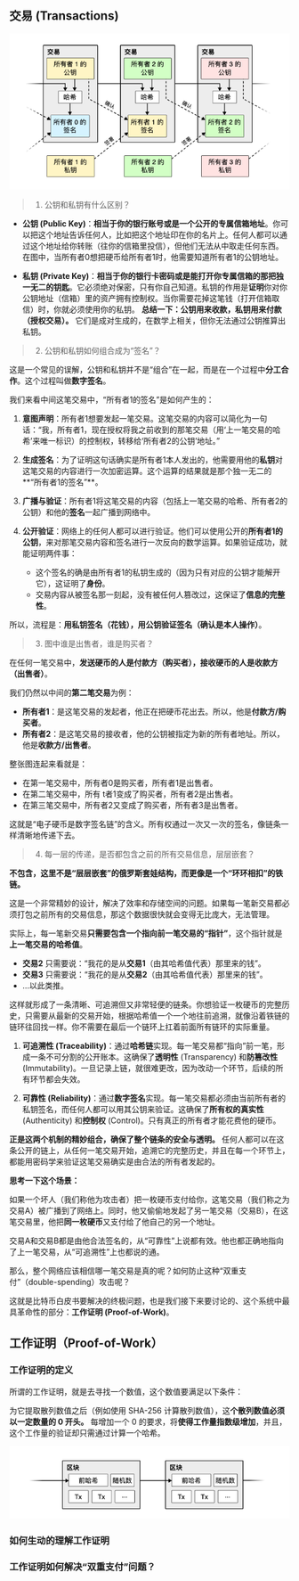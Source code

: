 ## 交易 (Transactions)
![transactions](./assets/理解比特币白皮书/transactions.png)

> 1. 公钥和私钥有什么区别？
- **公钥 (Public Key)**：**相当于你的银行账号或是一个公开的专属信箱地址**。你可以把这个地址告诉任何人，比如把这个地址印在你的名片上。任何人都可以通过这个地址给你转账（往你的信箱里投信），但他们无法从中取走任何东西。在图中，当所有者0想把硬币给所有者1时，他需要知道所有者1的公钥地址。
    
- **私钥 (Private Key)**：**相当于你的银行卡密码或是能打开你专属信箱的那把独一无二的钥匙**。它必须绝对保密，只有你自己知道。私钥的作用是**证明**你对你公钥地址（信箱）里的资产拥有控制权。当你需要花掉这笔钱（打开信箱取信）时，你就必须使用你的私钥。
**总结一下：公钥用来收款，私钥用来付款（授权交易）。** 它们是成对生成的，在数学上相关，但你无法通过公钥推算出私钥。

> 2. 公钥和私钥如何组合成为“签名”？

这是一个常见的误解，公钥和私钥并不是“组合”在一起，而是在一个过程中**分工合作**。这个过程叫做**数字签名**。

我们来看中间这笔交易中，“所有者1的签名”是如何产生的：

1. **意图声明**：所有者1想要发起一笔交易。这笔交易的内容可以简化为一句话：“我，所有者1，现在授权将我之前收到的那笔交易（用‘上一笔交易的哈希’来唯一标识）的控制权，转移给‘所有者2的公钥’地址。”
    
2. **生成签名**：为了证明这句话确实是所有者1本人发出的，他需要用他的**私钥**对这笔交易的内容进行一次加密运算。这个运算的结果就是那个独一无二的**“所有者1的签名”**。
    
3. **广播与验证**：所有者1将这笔交易的内容（包括上一笔交易的哈希、所有者2的公钥）和他的**签名**一起广播到网络中。
    
4. **公开验证**：网络上的任何人都可以进行验证。他们可以使用公开的**所有者1的公钥**，来对那笔交易内容和签名进行一次反向的数学运算。如果验证成功，就能证明两件事：
    - 这个签名的确是由所有者1的私钥生成的（因为只有对应的公钥才能解开它），这证明了**身份**。
    - 交易内容从被签名那一刻起，没有被任何人篡改过，这保证了**信息的完整性**。

所以，流程是：**用私钥签名（花钱），用公钥验证签名（确认是本人操作）**。

>3. 图中谁是出售者，谁是购买者？

在任何一笔交易中，**发送硬币的人是付款方（购买者），接收硬币的人是收款方（出售者）**。

我们仍然以中间的**第二笔交易**为例：
- **所有者1**：是这笔交易的发起者，他正在把硬币花出去。所以，他是**付款方/购买者**。
- **所有者2**：是这笔交易的接收者，他的公钥被指定为新的所有者地址。所以，他是**收款方/出售者**。
    
整张图连起来看就是：
- 在第一笔交易中，所有者0是购买者，所有者1是出售者。
- 在第二笔交易中，所有 t者1变成了购买者，所有者2是出售者。
- 在第三笔交易中，所有者2又变成了购买者，所有者3是出售者。

这就是“电子硬币是数字签名链”的含义。所有权通过一次又一次的签名，像链条一样清晰地传递下去。

> 4. 每一层的传递，是否都包含之前的所有交易信息，层层嵌套？

**不包含，这里不是“层层嵌套”的俄罗斯套娃结构，而更像是一个“环环相扣”的铁链。**

这是一个非常精妙的设计，解决了效率和存储空间的问题。如果每一笔新交易都必须打包之前所有的交易信息，那这个数据很快就会变得无比庞大，无法管理。

实际上，每一笔新交易**只需要包含一个指向前一笔交易的“指针”**，这个指针就是**上一笔交易的哈希值**。

- **交易2** 只需要说：“我花的是从**交易1**（由其哈希值代表）那里来的钱”。
- **交易3** 只需要说：“我花的是从**交易2**（由其哈希值代表）那里来的钱”。
- ...以此类推。

这样就形成了一条清晰、可追溯但又非常轻便的链条。你想验证一枚硬币的完整历史，只需要从最新的交易开始，根据哈希值一个一个地往前追溯，就像沿着铁链的链环往回找一样。你不需要在最后一个链环上扛着前面所有链环的实际重量。

1. **可追溯性 (Traceability)**：通过**哈希链**实现。每一笔交易都“指向”前一笔，形成一条不可分割的公开账本。这确保了**透明性** (Transparency) 和**防篡改性** (Immutability)。一旦记录上链，就很难更改，因为改动一个环节，后续的所有环节都会失效。
    
2. **可靠性 (Reliability)**：通过**数字签名**实现。每一笔交易都必须由当前所有者的私钥签名，而任何人都可以用其公钥来验证。这确保了**所有权的真实性** (Authenticity) 和**控制权** (Control)。只有真正的所有者才能花费他的硬币。

**正是这两个机制的精妙组合，确保了整个链条的安全与透明。** 任何人都可以在这条公开的链上，从任何一笔交易开始，追溯它的完整历史，并且在每一个环节上，都能用密码学来验证这笔交易确实是由合法的所有者发起的。

**思考一下这个场景：**

如果一个坏人（我们称他为攻击者）把一枚硬币支付给你，这笔交易（我们称之为交易A）被广播到了网络上。同时，他又偷偷地发起了另一笔交易（交易B），在这笔交易里，他把**同一枚硬币**又支付给了他自己的另一个地址。

交易A和交易B都是由他合法签名的，从“可靠性”上说都有效。他也都正确地指向了上一笔交易，从“可追溯性”上也都说的通。

那么，整个网络应该相信哪一笔交易是真的呢？如何防止这种“双重支付”（double-spending）攻击呢？

这就是比特币白皮书要解决的终极问题，也是我们接下来要讨论的、这个系统中最具革命性的部分：**工作证明 (Proof-of-Work)**。

## 工作证明（Proof-of-Work）

### 工作证明的定义

所谓的工作证明，就是去寻找一个数值，这个数值要满足以下条件：

为它提取散列数值之后（例如使用 SHA-256 计算散列数值），这**个散列数值必须以一定数量的 0 开头。**
每增加一个 0 的要求，将**使得工作量指数级增加**，并且，这个工作量的验证却只需通过计算一个哈希。

![工作证明](./assets/理解比特币白皮书/proof-of-work.png)

### 如何生动的理解工作证明


### 工作证明如何解决“双重支付”问题？